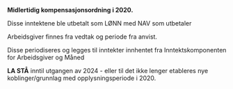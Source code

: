 **Midlertidig kompensasjonsordning i 2020.**

Disse inntektene ble utbetalt som LØNN med NAV som utbetaler

Arbeidsgiver finnes fra vedtak og periode fra anvist.

Disse periodiseres og legges til inntekter innhentet fra Inntektskomponenten for Arbeidsgiver og Måned 

**LA STÅ** inntil utgangen av 2024 - eller til det ikke lenger etableres nye koblinger/grunnlag med opplysningsperiode i 2020.
